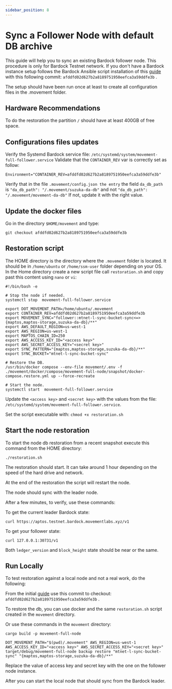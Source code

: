 ```yaml
---
sidebar_position: 8
---
```


# Sync a Follower Node with default DB archive

This guide will help you to sync an existing Bardock follower node. This procedure is only for Bardock Testnet network.
If you don't have a Bardock instance setup follows the Bardock Ansible script installation of this [guide](followerNode_from_genesis.md) with this following commit: ```afddfd02d627b2a8189751950eefca3a59ddfe3b``` .

The setup should have been run once at least to create all configuration files in the .movement folder.

## Hardware Recommendations

To do the restoration the partition `/` should have at least 400GB of free space.

## Configurations files updates

Verify the Systemd Bardock service file: `/etc/systemd/system/movement-full-follower.service`
Validate that the `CONTAINER_REV`  var is correctly set as follow:

```Environment="CONTAINER_REV=afddfd02d627b2a8189751950eefca3a59ddfe3b"```

Verify that in the file `.movement/config.json the entry` the field `da_db_path` is `"da_db_path": "/.movement/suzuka-da-db"` and not `"da_db_path": "/.movement/movement-da-db"`
If not, update it with the right value.

## Update the docker files

Go in the directory `$HOME/movement` and type:

```
git checkout afddfd02d627b2a8189751950eefca3a59ddfe3b
```

## Restoration script

The HOME directory is the directory where the `.movement` folder is located. It should be in `/home/ubuntu` or `/home/ssm-user` folder depending on your OS.
In the Home directory create a new script file call `restoration.sh` and copy past this content using `nano` or `vi`:

```
#!/bin/bash -e

# Stop the node if needed.
systemctl stop  movement-full-follower.service

export DOT_MOVEMENT_PATH=/home/ubuntu/.movement
export CONTAINER_REV=afddfd02d627b2a8189751950eefca3a59ddfe3b
export MOVEMENT_SYNC="follower::mtnet-l-sync-bucket-sync<=>{maptos,maptos-storage,suzuka-da-db}/**"
export AWS_DEFAULT_REGION=us-west-1
export AWS_REGION=us-west-1
export MAPTOS_CHAIN_ID=250
export AWS_ACCESS_KEY_ID="<access key>"
export AWS_SECRET_ACCESS_KEY="<secret key>"
export SYNC_PATTERN="{maptos,maptos-storage,suzuka-da-db}/**"
export SYNC_BUCKET="mtnet-l-sync-bucket-sync"

# Restore the DB.
/usr/bin/docker compose --env-file movement/.env -f ./movement/docker/compose/movement-full-node/snapshot/docker-compose.restore.yml up --force-recreate

# Start the node.
systemctl start  movement-full-follower.service
```

Update the `<access key>` and `<secret key>` with the values from the file: `/etc/systemd/system/movement-full-follower.service`.

Set the script executable with: ```chmod +x restoration.sh```

## Start the node restoration

To start the node db restoration from a recent snapshot execute this command from the HOME directory:

```
./restoration.sh
```

The restoration should start. It can take around 1 hour depending on the speed of the hard drive and network.

At the end of the restoration the script will restart the node.

The node should sync with the leader node.

After a few minutes, to verify, use these commands:

To get the current leader Bardock state:

```
curl https://aptos.testnet.bardock.movementlabs.xyz/v1
```

To get your follower state:

```
curl 127.0.0.1:30731/v1
```

Both `ledger_version` and `block_height` state should be near or the same.

## Run Locally

To test restoration against a local node and not a real work, do the following:

From the initial [guide](followerNode_from_genesis.md) use this commit to checkout:  ```afddfd02d627b2a8189751950eefca3a59ddfe3b``` .

To restore the db, you can use docker and the same  `restoration.sh` script created in the `movement` directory.

Or use these commands in the `movement` directory:

```
cargo build -p movement-full-node

DOT_MOVEMENT_PATH="$(pwd)/.movement" AWS_REGION=us-west-1 AWS_ACCESS_KEY_ID="<access key>" AWS_SECRET_ACCESS_KEY="<secret key>" target/debug/movement-full-node backup restore "mtnet-l-sync-bucket-sync" "{maptos,maptos-storage,suzuka-da-db}/**"
```

Replace the value of access key and secret key with the one on the follower node instance.

After you can start the local node that should sync from the Bardock leader.